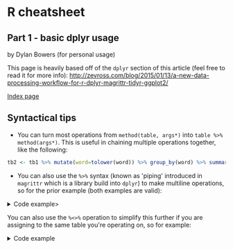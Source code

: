 # R cheatsheet
## Part 1 - basic dplyr usage

by Dylan Bowers (for personal usage)

This page is heavily based off of the `dplyr` section of this article (feel free to read it for more info): http://zevross.com/blog/2015/01/13/a-new-data-processing-workflow-for-r-dplyr-magrittr-tidyr-ggplot2/

[Index page](https://github.com/enragednuke/R-language-cheatsheet/blob/master/README.md)

## Syntactical tips

 * You can turn most operations from `method(table, args*)` into `table %>% method(args*)`. This is useful in chaining multiple operations together, like the following:

```R
tb2 <- tb1 %>% mutate(word=tolower(word)) %>% group_by(word) %>% summarize(total = sum(word_count))
```

 * You can also use the `%>%` syntax (known as 'piping' introduced in `magrittr` which is a library build into `dplyr`) to make multiline operations, so for the prior example (both examples are valid):

<details>
<summary>Code example></summary>
```R
tb2 <- tb1 %>%
 mutate(word=tolower(word)) %>%
 group_by(word) %>%
 summarize(total = sum(word_count))
```
</details>

You can also use the `%<>%` operation to simplify this further if you are assigning to the same table you're operating on, so for example:

<details>
<summary>Code example</summary>
```R
tb1 <- filter(tb1, word=='henry')
# OR
tb1 <- tb1 %>% filter(word=='henry')

# Can be rewritten as this
tb1 %<>% filter(word=='henry')
```
</details>

## Stuff you may want to know from other languages

 * **Joining together a list of strings**
  *  `paste(vector, collapse=char)`
   * So to join `c(1,2,3)` to `123` is `paste(c(1,2,3), collapse='')`
   * Or perhaps a CSV? `paste(c('a', 'c', 'e'), collapse=', ')`
 * **Summing a list of numbers**
  * `sum(vector)`
 * **Standard deviation of a list of numbers**
  * `sd(vector)`
 * **Measuring the length of a string**
  * `nchar(character)` (note: you can feed something like `nchar(col)>5` into a `filter` call)\
 * **Checking if a string is in a vector**
  * `char_variable%in%vector` 

## Basic dplyr method index

### Sorting 
Sorts data based on a column
 * **Usage**: `arrange(table, args*)`
 * **Params**
  * `args` is any number of methods of columns to sort by. Each column defaults to ascending order (low to high). To specify descending order, do `desc(column)` instead. Will prioritize the earlier columns you put in the list.

For example: `tbl %<>% arrange(desc(num))` will sort with the rows that contain the highest value of `num` at the top.

### Basic Mutations
Modifications to a table (i.e. multiply everything by 5, etc
  *  **Usage**: `mutate(table, args*)`
  *  **Params**
   *  `args` is any number of `key-function` re-assignment arguments

For example (in a table with a column 'apps' and 'num'): `mutate(table, apps=tolower(apps), num=num*2)` (convert all `apps` values to lowercase and double their `num` values

### Filtrations
Not much to say about this, very straight forward
  * **Usage**: `filter(table, args*)`
  * **Params**
   * `args` is any number of `key-function` predicate arguments

For example (in a table with a column 'apps' and 'num'): `mutate(table, apps==tolower(apps), num==2)` (only keep rows where `apps` is all lowercase and its `num` value is 2)

### Basic Grouping
Used to generate sub-groups to then be iterated on by another operation (i.e. if you group by `word` then `summarize` on `total = sum(word_count)` right after, it will maintain the `word` column)
  * **Usage**: `group_by(table, args*)`
  * **Params**
   * `args` is a list of column names you want to group by (they will group if every `arg` is equal, so you can group rows by `age` and `date` if they had those columnns and it would form pseudo-groups for those with identical `age`s **and** `date`s.

For example: `group_by(table, apps, num)` (Generate groups where `apps` and `num` are equal)

### Summarizing
Used for literally **summarizing** a table.
  * **Usage**: `summarize(table, args*)`
  * **Params**
   * `args` is a list of new column assignment statements. The values given to `args` will become the new columns in the table produced by this operation

Disclaimer: This is often used with combination statements like `sum` or `sd` (standard deviation) over numerical columns

For example: `summarize(table,  s=sum(num))`

### Ignoring columns
Used to return the same table with a column removed
 * **Usage**: `select(table, column)`
 * **Params**
  * `column` is the column to remove 


